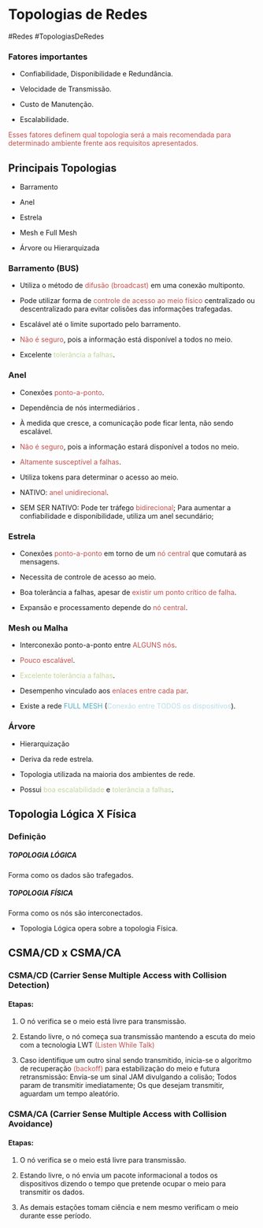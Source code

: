 
# Topologias de Redes

#Redes #TopologiasDeRedes

### Fatores importantes

- Confiabilidade, Disponibilidade e Redundância.

- Velocidade de Transmissão.

- Custo de Manutenção.

- Escalabilidade.


<font color="#c0504d">Esses fatores definem qual topologia será a mais recomendada para determinado ambiente frente aos requisitos apresentados.</font>



## Principais Topologias

- Barramento

- Anel

- Estrela

- Mesh e Full Mesh

- Árvore ou Hierarquizada


### Barramento (BUS)

- Utiliza o método de <font color="#c0504d">difusão (broadcast)</font> em uma conexão multiponto.

- Pode utilizar forma de <font color="#c0504d">controle de acesso ao meio físico</font> centralizado ou descentralizado para evitar colisões das informações trafegadas.

- Escalável até o limite suportado pelo barramento.

- <font color="#c0504d">Não é seguro</font>, pois a informação está disponível a todos no meio.

- Excelente <font color="#c3d69b">tolerância a falhas</font>.


### Anel 

- Conexões <font color="#c0504d">ponto-a-ponto</font>.

- Dependência de nós intermediários .

- À medida que cresce, a comunicação pode ficar lenta, não sendo escalável.

- <font color="#c0504d">Não é seguro</font>, pois a informação estará disponível a todos no meio.

- <font color="#c0504d">Altamente susceptível a falhas</font>. 

- Utiliza tokens para determinar o acesso ao meio.

- NATIVO: <font color="#c0504d">anel unidirecional</font>.

- SEM SER NATIVO: Pode ter tráfego <font color="#c0504d">bidirecional</font>; Para aumentar a confiabilidade e disponibilidade, utiliza um anel secundário; 


### Estrela

- Conexões <font color="#c0504d">ponto-a-ponto</font> em torno de um <font color="#c0504d">nó central</font> que comutará as mensagens.

- Necessita de controle de acesso ao meio.

- Boa tolerância a falhas, apesar de <font color="#c0504d">existir um ponto crítico de falha</font>.

- Expansão e processamento depende do <font color="#c0504d">nó central</font>.


### Mesh ou Malha

- Interconexão ponto-a-ponto entre <font color="#c0504d">ALGUNS nós</font>.

- <font color="#c0504d">Pouco escalável</font>.

- <font color="#c3d69b">Excelente tolerância a falhas</font>.

- Desempenho vinculado aos <font color="#c0504d">enlaces entre cada par</font>.

- Existe a rede <font color="#4bacc6">FULL MESH</font> (<font color="#b7dde8">Conexão entre TODOS os dispositivos</font>).


### Árvore

- Hierarquização

- Deriva da rede estrela.

- Topologia utilizada na maioria dos ambientes de rede.

- Possui <font color="#c3d69b">boa escalabilidade</font> e <font color="#c3d69b">tolerância a falhas</font>.



## Topologia Lógica X Física

### Definição

##### TOPOLOGIA LÓGICA
Forma como os dados são trafegados.
##### TOPOLOGIA FÍSICA
Forma como os nós são interconectados.

- Topologia Lógica opera sobre a topologia Física.


## CSMA/CD x CSMA/CA

### CSMA/CD (Carrier Sense Multiple Access with Collision Detection)

#### Etapas:

1. O nó verifica se o meio está livre para transmissão.

2. Estando livre, o nó começa sua transmissão mantendo a escuta do meio com a tecnologia LWT <font color="#c0504d">(Listen While Talk)</font>

3. Caso identifique um outro sinal sendo transmitido, inicia-se o algoritmo de recuperação <font color="#c0504d">(backoff)</font> para estabilização do meio e futura retransmissão: Envia-se um sinal JAM divulgando a colisão; Todos param de transmitir imediatamente; Os que desejam transmitir, aguardam um tempo aleatório.


### CSMA/CA (Carrier Sense Multiple Access with Collision Avoidance)

#### Etapas:

1. O nó verifica se o meio está livre para transmissão.

2. Estando livre, o nó envia um pacote informacional a todos os dispositivos dizendo o tempo que pretende ocupar o meio para transmitir os dados.

3. As demais estações tomam ciência e nem mesmo verificam o meio durante esse período.


